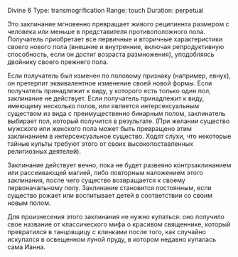 Divine 6
Type: transmogrification
Range: touch
Duration: perpetual

Это заклинание мгновенно превращает живого реципиента размером с человека или меньше в представителя противоположного пола. Получатель приобретает все первичные и вторичные характеристики своего нового пола (внешние и внутренние, включая репродуктивную способность, если он достиг возраста размножения), уподобляясь двойнику своего прежнего пола.

Если получатель был изменен по половому признаку (например, евнух), он претерпит эквивалентное изменение своей новой формы. Если получатель принадлежит к виду, у которого есть только один пол, заклинание не действует. Если получатель принадлежит к виду, имеющему несколько полов, или является интерсексуальным существом из вида с преимущественно бинарным полом, заклинатель выбирает пол, который получится в результате. (При желании существо мужского или женского пола может быть превращено этим заклинанием в интерсексуальное существо. Ходят слухи, что некоторые тайные культы требуют этого от своих высокопоставленных религиозных деятелей).

Заклинание действует вечно, пока не будет развеяно контрзаклинанием или рассеивающей магией, либо повторным наложением этого заклинания, после чего существо возвращается к своему первоначальному полу. Заклинание становится постоянным, если существо рожает или воспитывает детей в соответствии со своим новым полом.

Для произнесения этого заклинания не нужно купаться: оно получило свое название от классического мифа о красивом священнике, который превратился в танцовщицу с клинками после того, как случайно искупался в освещенном луной пруду, в котором недавно купалась сама Ианна.